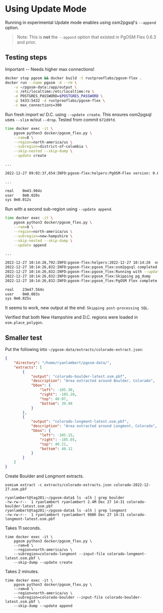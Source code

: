 # Using Update Mode

Running in experimental Update mode enables using osm2pgsql's `--append`
option.

> Note: This is **not** the `--append` option that existed in PgOSM Flex 0.6.3 and prior.


## Testing steps

Important -- Needs higher max connections!



```bash
docker stop pgosm && docker build -t rustprooflabs/pgosm-flex .
docker run --name pgosm -d --rm \
    -v ~/pgosm-data:/app/output \
    -v /etc/localtime:/etc/localtime:ro \
    -e POSTGRES_PASSWORD=$POSTGRES_PASSWORD \
    -p 5433:5432 -d rustprooflabs/pgosm-flex \
    -c max_connections=300
```

Run fresh import w/ D.C. using `--update create`. This ensures osm2pgsql
uses `--slim` w/out `--drop`.  Tested from commit `672d9fd`.


```bash
time docker exec -it \
    pgosm python3 docker/pgosm_flex.py \
    --ram=8 \
    --region=north-america/us \
    --subregion=district-of-columbia \
    --skip-nested --skip-dump \
    --update create

...

2022-12-27 09:02:37,654:INFO:pgosm-flex:helpers:PgOSM-Flex version:	0.6.3	672d9fd

...

real	0m43.904s
user	0m0.020s
sys	0m0.012s
```

Run with a second sub-region using `--update append`.

```bash
time docker exec -it \
    pgosm python3 docker/pgosm_flex.py \
    --ram=8 \
    --region=north-america/us \
    --subregion=new-hampshire \
    --skip-nested --skip-dump \
    --update append

...

2022-12-27 10:14:26,792:INFO:pgosm-flex:helpers:2022-12-27 10:14:26  osm2pgsql took 1420s (23m 40s) overall.
2022-12-27 10:14:26,832:INFO:pgosm-flex:pgosm_flex:osm2pgsql completed
2022-12-27 10:14:26,832:INFO:pgosm-flex:pgosm_flex:Running with --update append: Skipping post-processing SQL
2022-12-27 10:14:26,832:INFO:pgosm-flex:pgosm_flex:Skipping pg_dump
2022-12-27 10:14:26,832:INFO:pgosm-flex:pgosm_flex:PgOSM Flex complete!

real	23m47.564s
user	0m0.083s
sys	0m0.025s

```

It seems to work, new output at the end: `Skipping post-processing SQL`.

Verified that both New Hampshire and D.C. regions were loaded in `osm.place_polygon`.


## Smaller test

Put the following into `~/pgosm-data/extracts/colorado-extract.json`:

```json
{
    "directory": "/home/ryanlambert/pgosm-data/",
    "extracts": [
        {
            "output": "colorado-boulder-latest.osm.pbf",
            "description": "Area extracted around Boulder, Colorado",
            "bbox": {
                "left": -105.30,
                "right": -105.20,
                "top": 40.07,
                "bottom": 39.98
            }
        },
        {
            "output": "colorado-longmont-latest.osm.pbf",
            "description": "Area extracted around Longmont, Colorado",
            "bbox": {
                "left": -105.15,
                "right": -105.05,
                "top": 40.21,
                "bottom": 40.12
            }
        }
    ]
}
```


Create Boulder and Longmont extracts.

```
osmium extract -c extracts/colorado-extracts.json colorado-2022-12-27.osm.pbf
```


```
ryanlambert@tag201:~/pgosm-data$ ls -alh | grep boulder
-rw-rw-r--  1 ryanlambert ryanlambert 2.4M Dec 27 14:31 colorado-boulder-latest.osm.pbf
ryanlambert@tag201:~/pgosm-data$ ls -alh | grep longmont
-rw-rw-r--  1 ryanlambert ryanlambert 988K Dec 27 14:31 colorado-longmont-latest.osm.pbf
```

Takes 11 seconds.

```
time docker exec -it \
    pgosm python3 docker/pgosm_flex.py \
    --ram=8 \
    --region=north-america/us \
    --subregion=colorado-longmont --input-file colorado-longmont-latest.osm.pbf \
    --skip-dump --update create
```

Takes 2 minutes.


```
time docker exec -it \
    pgosm python3 docker/pgosm_flex.py \
    --ram=8 \
    --region=north-america/us \
    --subregion=colorado-boulder --input-file colorado-boulder-latest.osm.pbf \
    --skip-dump --update append
```

